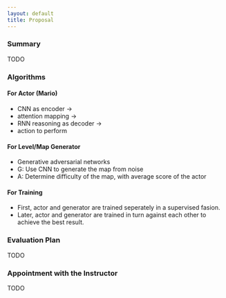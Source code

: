 ```yaml
---
layout: default
title: Proposal
---
```


### Summary
TODO

### Algorithms

#### For Actor (Mario)
 - CNN as encoder -> 
 - attention mapping -> 
 - RNN reasoning as decoder ->
 - action to perform
 
#### For Level/Map Generator
 - Generative adversarial networks
 - G: Use CNN to generate the map from noise
 - A: Determine difficulty of the map, with average score of the actor

#### For Training
 - First, actor and generator are trained seperately in a supervised fasion.
 - Later, actor and generator are trained in turn against each other to achieve the best result.<br>

### Evaluation Plan
TODO

### Appointment with the Instructor
TODO
